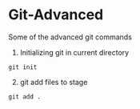 # Git-Advanced
Some of the advanced git commands

1.  Initializing git in current directory
```
git init

```


2. git add files to stage
```
git add .

```

